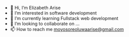 - 👋 Hi, I’m Elizabeth Arise
- 👀 I’m interested in software development
- 🌱 I’m currently learning Fullstack web development
- 💞️ I’m looking to collaborate on ...
- 📫 How to reach me moyosoreoluwaarise@gmail.com

<!---
CameronLiz03/CameronLiz03 is a ✨ special ✨ repository because its `README.md` (this file) appears on your GitHub profile.
You can click the Preview link to take a look at your changes.
--->

